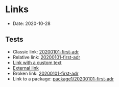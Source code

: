 # Links

- Date: 2020-10-28

## Tests

- Classic link: [20200101-first-adr](20200101-first-adr.md)
- Relative link: [20200101-first-adr](./20200101-first-adr.md)
- [Link with a custom text](20200101-first-adr.md)
- [External link](https://www.google.com/)
- Broken link: [20200101-first-adr](20200101-first-adr-BROKEN.md)
- Link to a package: [package1/20200101-first-adr](../../packages/package1/adr/20200101-first-adr.md)
